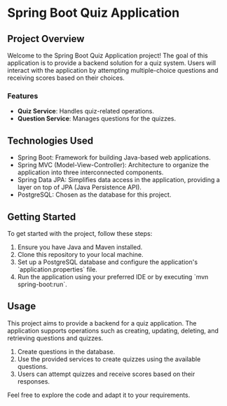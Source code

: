 # Spring Boot Quiz Application

## Project Overview

Welcome to the Spring Boot Quiz Application project! The goal of this application is to provide a backend solution for a quiz system. Users will interact with the application by attempting multiple-choice questions and receiving scores based on their choices.

### Features

- **Quiz Service**: Handles quiz-related operations.
- **Question Service**: Manages questions for the quizzes.

## Technologies Used

- Spring Boot: Framework for building Java-based web applications.
- Spring MVC (Model-View-Controller): Architecture to organize the application into three interconnected components.
- Spring Data JPA: Simplifies data access in the application, providing a layer on top of JPA (Java Persistence API).
- PostgreSQL: Chosen as the database for this project.

## Getting Started

To get started with the project, follow these steps:

1. Ensure you have Java and Maven installed.
2. Clone this repository to your local machine.
3. Set up a PostgreSQL database and configure the application's \`application.properties\` file.
4. Run the application using your preferred IDE or by executing \`mvn spring-boot:run\`.

## Usage

This project aims to provide a backend for a quiz application. The application supports operations such as creating, updating, deleting, and retrieving questions and quizzes.

1. Create questions in the database.
2. Use the provided services to create quizzes using the available questions.
3. Users can attempt quizzes and receive scores based on their responses.

Feel free to explore the code and adapt it to your requirements.
